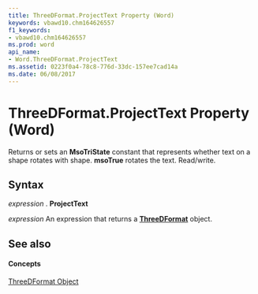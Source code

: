 ```yaml
---
title: ThreeDFormat.ProjectText Property (Word)
keywords: vbawd10.chm164626557
f1_keywords:
- vbawd10.chm164626557
ms.prod: word
api_name:
- Word.ThreeDFormat.ProjectText
ms.assetid: 0223f0a4-78c8-776d-33dc-157ee7cad14a
ms.date: 06/08/2017
---
```



# ThreeDFormat.ProjectText Property (Word)

Returns or sets an  **MsoTriState** constant that represents whether text on a shape rotates with shape. **msoTrue** rotates the text. Read/write.


## Syntax

 _expression_ . **ProjectText**

 _expression_ An expression that returns a **[ThreeDFormat](threedformat-object-word.md)** object.


## See also


#### Concepts


[ThreeDFormat Object](threedformat-object-word.md)

